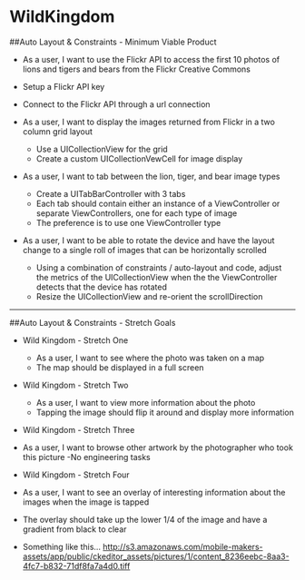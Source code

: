 WildKingdom
===========

##Auto Layout & Constraints - Minimum Viable Product

- As a user, I want to use the Flickr API to access the first 10 photos of lions and tigers and bears from the Flickr Creative Commons

 - Setup a Flickr API key
 - Connect to the Flickr API through a url connection
 
- As a user, I want to display the images returned from Flickr in a two column grid layout
  - Use a UICollectionView for the grid
  - Create a custom UICollectionVewCell for image display

- As a user, I want to tab between the lion, tiger, and bear image types
  - Create a UITabBarController with 3 tabs
  - Each tab should contain either an instance of a ViewController or separate ViewControllers, one for each type of image
  - The preference is to use one ViewController type

- As a user, I want to be able to rotate the device and have the layout change to a single roll of images that can be horizontally scrolled
  - Using a combination of constraints / auto-layout and code, adjust the metrics of the UICollectionView when the the ViewController detects that the device has rotated
  - Resize the UICollectionView and re-orient the scrollDirection

------------
##Auto Layout & Constraints - Stretch Goals

- Wild Kingdom - Stretch One
  - As a user, I want to see where the photo was taken on a map
   - The map should be displayed in a full screen

- Wild Kingdom - Stretch Two
  - As a user, I want to view more information about the photo
   - Tapping the image should flip it around and display more information

- Wild Kingdom - Stretch Three
 - As a user, I want to browse other artwork by the photographer who took this picture
  -No engineering tasks

- Wild Kingdom - Stretch Four
 - As a user, I want to see an overlay of interesting information about the images when the image is tapped
  - The overlay should take up the lower 1/4 of the image and have a gradient from black to clear
  - Something like this… http://s3.amazonaws.com/mobile-makers-assets/app/public/ckeditor_assets/pictures/1/content_8236eebc-8aa3-4fc7-b832-71df8fa7a4d0.tiff
